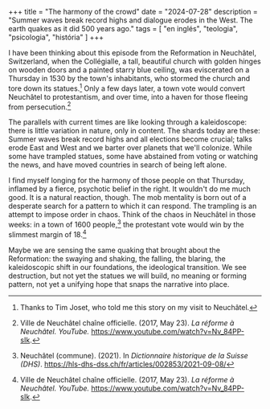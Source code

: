 +++
title = "The harmony of the crowd"
date = "2024-07-28"
description = "Summer waves break record highs and dialogue erodes in the West. The earth quakes as it did 500 years ago."
tags = [
    "en inglés", "teologia", "psicologia", "história"
]
+++

I have been thinking about this episode from the Reformation in Neuchâtel, Switzerland, when the Collégialle, a tall, beautiful church with golden hinges on wooden doors and a painted starry blue ceiling, was eviscerated on a Thursday in 1530 by the town's inhabitants, who stormed the church and tore down its statues.[^1] Only a few days later, a town vote would convert Neuchâtel to protestantism, and over time, into a haven for those fleeing from persecution.[^2]

The parallels with current times are like looking through a kaleidoscope: there is little variation in nature, only in content. The shards today are these: Summer waves break record highs and all elections become crucial; talks erode East and West and we barter over planets that we'll colonize. While some have trampled statues, some have abstained from voting or watching the news, and have moved countries in search of being left alone.

I find myself longing for the harmony of those people on that Thursday, inflamed by a fierce, psychotic belief in the right. It wouldn't do me much good. It is a natural reaction, though. The mob mentality is born out of a desperate search for a pattern to which it can respond. The trampling is an attempt to impose order in chaos. Think of the chaos in Neuchâtel in those weeks: in a town of 1600 people,[^3] the protestant vote would win by the slimmest margin of 18.[^2]

Maybe we are sensing the same quaking that brought about the Reformation: the swaying and shaking, the falling, the blaring, the kaleidoscopic shift in our foundations, the ideological transition. We see destruction, but not yet the statues we will build, no meaning or forming pattern, not yet a unifying hope that snaps the narrative into place.

[^1]: Thanks to Tim Joset, who told me this story on my visit to Neuchâtel.
[^2]: Ville de Neuchâtel chaîne officielle. (2017, May 23). _La réforme à Neuchâtel. YouTube._ https://www.youtube.com/watch?v=Nv_84PP-sIk.
[^3]: Neuchâtel (commune). (2021). In _Dictionnaire historique de la Suisse (DHS)_. https://hls-dhs-dss.ch/fr/articles/002853/2021-09-08/
